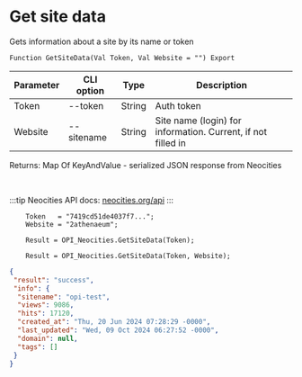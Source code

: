 ﻿---
sidebar_position: 1
---

# Get site data
 Gets information about a site by its name or token



`Function GetSiteData(Val Token, Val Website = "") Export`

  | Parameter | CLI option | Type | Description |
  |-|-|-|-|
  | Token | --token | String | Auth token |
  | Website | --sitename | String | Site name (login) for information. Current, if not filled in |

  
  Returns:  Map Of KeyAndValue - serialized JSON response from Neocities

<br/>

:::tip
Neocities API docs: [neocities.org/api](https://neocities.org/api)
:::
<br/>


```bsl title="Code example"
    Token   = "7419cd51de4037f7...";
    Website = "2athenaeum";

    Result = OPI_Neocities.GetSiteData(Token);

    Result = OPI_Neocities.GetSiteData(Token, Website);
```
 



```json title="Result"
{
 "result": "success",
 "info": {
  "sitename": "opi-test",
  "views": 9086,
  "hits": 17120,
  "created_at": "Thu, 20 Jun 2024 07:28:29 -0000",
  "last_updated": "Wed, 09 Oct 2024 06:27:52 -0000",
  "domain": null,
  "tags": []
 }
}
```
